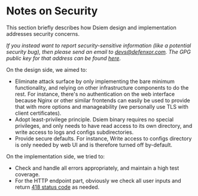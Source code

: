 # Notes on Security

This section briefly describes how Dsiem design and implementation addresses security concerns.

*If you instead want to report security-sensitive information (like a potential security bug), then please send an email to devs@defenxor.com. The GPG public key for that address can be found [here](https://pgp.mit.edu/pks/lookup?search=devs%40defenxor.com)*.

On the design side, we aimed to:
* Eliminate attack surface by only implementing the bare minimum functionality, and relying on other infrastructure components to do the rest. For instance, there's no authentication on the web interface because Nginx or other similar frontends can easily be used to provide that with more options and manageability (we personally use TLS with client certificates).
* Adopt least-privilege principle. Dsiem binary requires no special privileges, and only needs to have read access to its own directory, and write access to logs and configs subdirectories.
* Provide secure defaults. For instance, Write access to configs directory is only needed by web UI and is therefore turned off by-default.

On the implementation side, we tried to:
* Check and handle all errors appropriately, and maintain a high test coverage.
* For the HTTP endpoint part, obviously we check all user inputs and return [418 status code](https://developer.mozilla.org/en-US/docs/Web/HTTP/Status/418) as needed.
